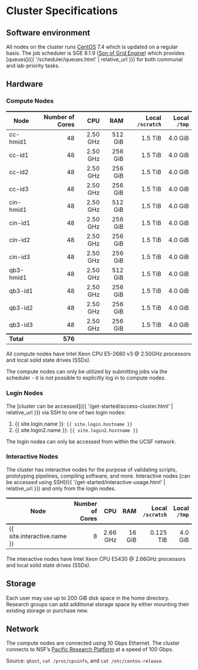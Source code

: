 # Cluster Specifications

## Software environment

All nodes on the cluster runs [CentOS] 7.4 which is updated on a regular basis.
The job scheduler is SGE 8.1.9 ([Son of Grid Engine]) which provides [queues]({{ '/scheduler/queues.html' | relative_url }}) for both communal and lab-priority tasks.


## Hardware

### Compute Nodes

Node      | Number of Cores |       CPU |      RAM | Local `/scratch` | Local `/tmp` |
----------|----------------:|----------:|---------:|-----------------:|-------------:|
cc-hmid1  |              48 |  2.50 GHz |  512 GiB |          1.5 TiB |      4.0 GiB |
cc-id1    |              48 |  2.50 GHz |  256 GiB |          1.5 TiB |      4.0 GiB |
cc-id2    |              48 |  2.50 GHz |  256 GiB |          1.5 TiB |      4.0 GiB |
cc-id3    |              48 |  2.50 GHz |  256 GiB |          1.5 TiB |      4.0 GiB |
cin-hmid1 |              48 |  2.50 GHz |  512 GiB |          1.5 TiB |      4.0 GiB |
cin-id1   |              48 |  2.50 GHz |  256 GiB |          1.5 TiB |      4.0 GiB |
cin-id2   |              48 |  2.50 GHz |  256 GiB |          1.5 TiB |      4.0 GiB |
cin-id3   |              48 |  2.50 GHz |  256 GiB |          1.5 TiB |      4.0 GiB |
qb3-hmid1 |              48 |  2.50 GHz |  512 GiB |          1.5 TiB |      4.0 GiB |
qb3-id1   |              48 |  2.50 GHz |  256 GiB |          1.5 TiB |      4.0 GiB |
qb3-id2   |              48 |  2.50 GHz |  256 GiB |          1.5 TiB |      4.0 GiB |
qb3-id3   |              48 |  2.50 GHz |  256 GiB |          1.5 TiB |      4.0 GiB |
**Total** |         **576** |           |          |                  |              |

All compute nodes have Intel Xeon CPU E5-2680 v3 @ 2.50GHz processors and local solid state drives (SSDs).

The compute nodes can only be utilized by submitting jobs via the scheduler - it is _not_ possible to explicitly log in to compute nodes.


### Login Nodes

The [cluster can be accessed]({{ '/get-started/access-cluster.html' | relative_url }}) via SSH to one of two login nodes:

1. {{ site.login.name  }}: `{{ site.login.hostname }}`
2. {{ site.login2.name }}: `{{ site.login2.hostname }}`

The login nodes can only be accessed from within the UCSF network.


### Interactive Nodes

The cluster has interactive nodes for the purpose of validating scripts, prototyping pipelines, compiling software, and more.  Interactive nodes [can be accessed using SSH]({{ '/get-started/interactive-usage.html' | relative_url }}) and only from the login nodes.

Node                        | Number of Cores |       CPU |      RAM | Local `/scratch` | Local `/tmp` |
----------------------------|----------------:|----------:|---------:|-----------------:|-------------:|
{{ site.interactive.name }} |               8 |  2.66 GHz |   16 GiB |        0.125 TiB |      4.0 GiB |

The interactive nodes have Intel Xeon CPU E5430 @ 2.66GHz processors and local solid state drives (SSDs).


## Storage

Each user may use up to 200 GiB disk space in the home directory.  Research groups can add additional storage space by either mounting their existing storage or purchase new.


## Network

The compute nodes are connected using 10 Gbps Ethernet.
The cluster connects to NSF’s [Pacific Research Platform] at a speed of 100 Gbps.


Source: `qhost`, `cat /proc/cpuinfo`, and `cat /etc/centos-release`.


<style>
table {
  margin-top: 2ex;
  margin-bottom: 2ex;
}
tr:last-child { border-top: 2px solid #000; }
</style>

[CentOS]: https://www.centos.org/
[Son of Grid Engine]: https://arc.liv.ac.uk/trac/SGE
[Pacific Research Platform]: https://ucsdnews.ucsd.edu/pressrelease/nsf_gives_green_light_to_pacific_research_platform
